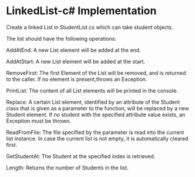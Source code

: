 # LinkedList-c# Implementation 

Create a linked List in StudentList.cs which can take student objects.

The list should have the following operations:

AddAtEnd:
A new List element will be added at the end.

AddAtStart:
A new List element will be added at the start.

RemoveFirst:
The first Element of the List will be removed, and is returned to the caller. If no element is present,throws an Exception.

PrintList:
The content of all List elements will be printed in the console.

Replace:
A certain List element, identified by an attribute of the Student class that is given as a parameter to the function, will be replaced by a new Student element.
If no student with the specified attribute value exists, an Exception must be thrown.

ReadFromFile:
The file specified by the parameter is read into the current list instance. In case the current list is not empty, it is automatically cleared first.

GetStudentAt:
The Student at the specified index is retrieved.

Length:
Returns the number of Students in the list.
